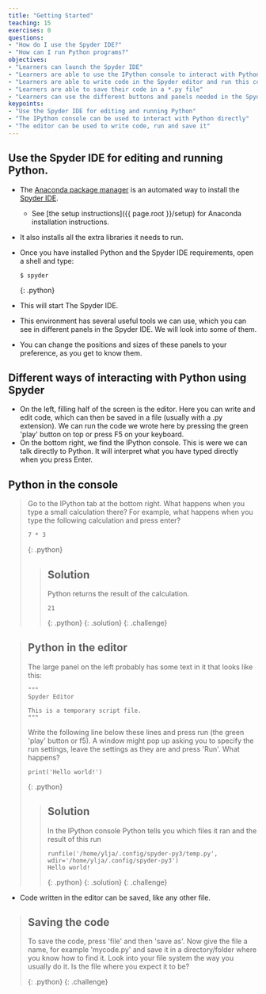 ```yaml
---
title: "Getting Started"
teaching: 15
exercises: 0
questions:
- "How do I use the Spyder IDE?"
- "How can I run Python programs?"
objectives:
- "Learners can launch the Spyder IDE"
- "Learners are able to use the IPython console to interact with Python"
- "Learners are able to write code in the Spyder editor and run this code"
- "Learners are able to save their code in a *.py file"
- "Learners can use the different buttons and panels needed in the Spyder IDE"
keypoints:
- "Use the Spyder IDE for editing and running Python"
- "The IPython console can be used to interact with Python directly"
- "The editor can be used to write code, run and save it"
---
```


## Use the Spyder IDE for editing and running Python.

*   The [Anaconda package manager][anaconda] is an automated way to install the [Spyder IDE][spyder].
    *   See [the setup instructions]({{ page.root }}/setup) for Anaconda installation instructions.
*   It also installs all the extra libraries it needs to run.
*   Once you have installed Python and the Spyder IDE requirements, open a shell and type:
    ~~~
    $ spyder
    ~~~
    {: .python}

*   This will start The Spyder IDE.
*   This environment has several useful tools we can use, which you can see in different panels in the Spyder IDE. We will look into some of them. 
* You can change the positions and sizes of these panels to your preference, as you get to know them.

## Different ways of interacting with Python using Spyder

*   On the left, filling half of the screen is the editor. Here you can write and edit code, which can then be saved in a file (usually with a .py extension). We can run the code we wrote here by pressing the green 'play' button on top or press F5 on your keyboard.
*   On the bottom right, we find the IPython console. This is were we can talk directly to Python. It will interpret what you have typed directly when you press Enter.

## Python in the console

> Go to the IPython tab at the bottom right. What happens when you type a small calculation there?
> For example, what happens when you type the following calculation and press enter?
> ~~~
> 7 * 3
> ~~~
> {: .python}
>
> > ## Solution
> >
> > Python returns the result of the calculation.
> > ~~~
> > 21
> > ~~~
> > {: .python}
> {: .solution}
{: .challenge}

> ## Python in the editor
>
> The large panel on the left probably has some text in it that looks like this:
> ~~~
> """
> Spyder Editor
>
> This is a temporary script file.
> """ 
>~~~
> Write the following line below these lines and press run (the green 'play' button or f5). A window might pop up asking you to specify the run settings, leave the settings as they are and press 'Run'.
> What happens?
>
> ~~~
> print('Hello world!')
> ~~~
> {: .python}
>
> > ## Solution
> >
> > In the IPython console  Python tells you which files it ran and the result of this run
> > ~~~
> > runfile('/home/ylja/.config/spyder-py3/temp.py', wdir='/home/ylja/.config/spyder-py3')
> > Hello world!
> > ~~~
> > {: .python}
> {: .solution}
{: .challenge}

* Code written in the editor can be saved, like any other file.

> ## Saving the code
>
> To save the code, press 'file' and then 'save as'. Now give the file a name, for example 'mycode.py' and save it in a directory/folder where you know how to find it.
> Look into your file system the way you usually do it. Is the file where you expect it to be?
> 
> {: .python}
{: .challenge}



[anaconda]: https://docs.anaconda.com/anaconda/install/
[spyder]: https://www.spyder-ide.org/

